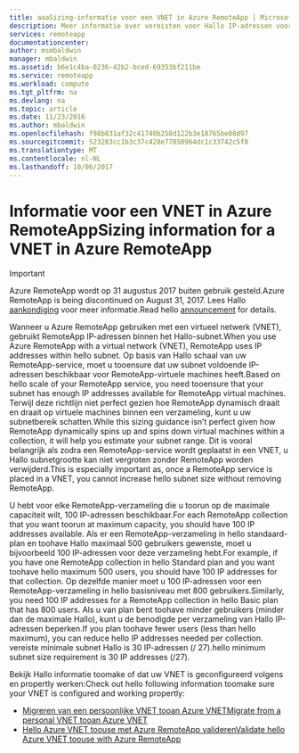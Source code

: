 ```yaml
---
title: aaaSizing-informatie voor een VNET in Azure RemoteApp | Microsoft Docs
description: Meer informatie over vereisten voor Hallo IP-adressen voor Azure RemoteApp uitgevoerd met een VNET
services: remoteapp
documentationcenter: 
author: msmbaldwin
manager: mbaldwin
ms.assetid: b6e1c4ba-0236-42b2-bced-69353bf211be
ms.service: remoteapp
ms.workload: compute
ms.tgt_pltfrm: na
ms.devlang: na
ms.topic: article
ms.date: 11/23/2016
ms.author: mbaldwin
ms.openlocfilehash: f98b831af32c41740b258d122b3e18765be08d97
ms.sourcegitcommit: 523283cc1b3c37c428e77850964dc1c33742c5f0
ms.translationtype: MT
ms.contentlocale: nl-NL
ms.lasthandoff: 10/06/2017
---
```

# <a name="sizing-information-for-a-vnet-in-azure-remoteapp"></a><span data-ttu-id="6bf1e-103">Informatie voor een VNET in Azure RemoteApp</span><span class="sxs-lookup"><span data-stu-id="6bf1e-103">Sizing information for a VNET in Azure RemoteApp</span></span>
> [!IMPORTANT]
> <span data-ttu-id="6bf1e-104">Azure RemoteApp wordt op 31 augustus 2017 buiten gebruik gesteld.</span><span class="sxs-lookup"><span data-stu-id="6bf1e-104">Azure RemoteApp is being discontinued on August 31, 2017.</span></span> <span data-ttu-id="6bf1e-105">Lees Hallo [aankondiging](https://go.microsoft.com/fwlink/?linkid=821148) voor meer informatie.</span><span class="sxs-lookup"><span data-stu-id="6bf1e-105">Read hello [announcement](https://go.microsoft.com/fwlink/?linkid=821148) for details.</span></span>
> 
> 

<span data-ttu-id="6bf1e-106">Wanneer u Azure RemoteApp gebruiken met een virtueel netwerk (VNET), gebruikt RemoteApp IP-adressen binnen het Hallo-subnet.</span><span class="sxs-lookup"><span data-stu-id="6bf1e-106">When you use Azure RemoteApp with a virtual network (VNET), RemoteApp uses IP addresses within hello subnet.</span></span> <span data-ttu-id="6bf1e-107">Op basis van Hallo schaal van uw RemoteApp-service, moet u tooensure dat uw subnet voldoende IP-adressen beschikbaar voor RemoteApp-virtuele machines heeft.</span><span class="sxs-lookup"><span data-stu-id="6bf1e-107">Based on hello scale of your RemoteApp service, you need tooensure that your subnet has enough IP addresses available for RemoteApp virtual machines.</span></span> <span data-ttu-id="6bf1e-108">Terwijl deze richtlijn niet perfect gezien hoe RemoteApp dynamisch draait en draait op virtuele machines binnen een verzameling, kunt u uw subnetbereik schatten.</span><span class="sxs-lookup"><span data-stu-id="6bf1e-108">While this sizing guidance isn’t perfect given how RemoteApp dynamically spins up and spins down virtual machines within a collection, it will help you estimate your subnet range.</span></span> <span data-ttu-id="6bf1e-109">Dit is vooral belangrijk als zodra een RemoteApp-service wordt geplaatst in een VNET, u Hallo subnetgrootte kan niet vergroten zonder RemoteApp worden verwijderd.</span><span class="sxs-lookup"><span data-stu-id="6bf1e-109">This is especially important as, once a RemoteApp service is placed in a VNET, you cannot increase hello subnet size without removing RemoteApp.</span></span>

<span data-ttu-id="6bf1e-110">U hebt voor elke RemoteApp-verzameling die u toorun op de maximale capaciteit wilt, 100 IP-adressen beschikbaar.</span><span class="sxs-lookup"><span data-stu-id="6bf1e-110">For each RemoteApp collection that you want toorun at maximum capacity, you should have 100 IP addresses available.</span></span> <span data-ttu-id="6bf1e-111">Als er een RemoteApp-verzameling in hello standaard-plan en toohave Hallo maximaal 500 gebruikers gewenste, moet u bijvoorbeeld 100 IP-adressen voor deze verzameling hebt.</span><span class="sxs-lookup"><span data-stu-id="6bf1e-111">For example, if you have one RemoteApp collection in hello Standard plan and you want toohave hello maximum 500 users, you should have 100 IP addresses for that collection.</span></span> <span data-ttu-id="6bf1e-112">Op dezelfde manier moet u 100 IP-adressen voor een RemoteApp-verzameling in hello basisniveau met 800 gebruikers.</span><span class="sxs-lookup"><span data-stu-id="6bf1e-112">Similarly, you need 100 IP addresses for a RemoteApp collection in hello Basic plan that has 800 users.</span></span> <span data-ttu-id="6bf1e-113">Als u van plan bent toohave minder gebruikers (minder dan de maximale Hallo), kunt u de benodigde per verzameling van Hallo IP-adressen beperken.</span><span class="sxs-lookup"><span data-stu-id="6bf1e-113">If you plan toohave fewer users (less than hello maximum), you can reduce hello IP addresses needed per collection.</span></span> <span data-ttu-id="6bf1e-114">vereiste minimale subnet Hallo is 30 IP-adressen (/ 27).</span><span class="sxs-lookup"><span data-stu-id="6bf1e-114">hello minimum subnet size requirement is 30 IP addresses (/27).</span></span>

<span data-ttu-id="6bf1e-115">Bekijk Hallo informatie toomake of dat uw VNET is geconfigureerd volgens en propertly werken:</span><span class="sxs-lookup"><span data-stu-id="6bf1e-115">Check out hello following information toomake sure your VNET is configured and working propertly:</span></span>

* [<span data-ttu-id="6bf1e-116">Migreren van een persoonlijke VNET tooan Azure VNET</span><span class="sxs-lookup"><span data-stu-id="6bf1e-116">Migrate from a personal VNET tooan Azure VNET</span></span>](remoteapp-migratevnet.md)
* [<span data-ttu-id="6bf1e-117">Hello Azure VNET toouse met Azure RemoteApp valideren</span><span class="sxs-lookup"><span data-stu-id="6bf1e-117">Validate hello Azure VNET toouse with Azure RemoteApp</span></span>](remoteapp-vnet.md)

